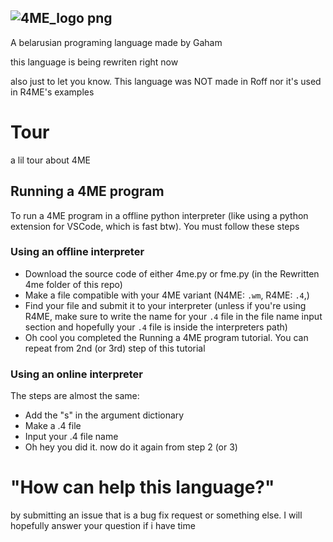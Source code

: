 ![4ME_logo png](https://github.com/Thevitebsk/4me/assets/155390134/07594789-55eb-4dab-bdac-243bf111f305)
----
A belarusian programing language made by Gaham

this language is being rewriten right now

also just to let you know. This language was NOT made in Roff nor it's used in R4ME's examples

# Tour
a lil tour about 4ME
## Running a 4ME program
To run a 4ME program in a offline python interpreter (like using a python extension for VSCode, which is fast btw). You must follow these steps
### Using an offline interpreter
* Download the source code of either 4me.py or fme.py (in the Rewritten 4me folder of this repo)
* Make a file compatible with your 4ME variant (N4ME: `.wm`, R4ME: `.4`,)
* Find your file and submit it to your interpreter (unless if you're using R4ME, make sure to write the name for your `.4` file in the file name input section and hopefully your `.4` file is inside the interpreters path)
* Oh cool you completed the Running a 4ME program tutorial. You can repeat from 2nd (or 3rd) step of this tutorial
### Using an online interpreter 
The steps are almost the same:
* Add the "s" in the argument dictionary
* Make a .4 file
* Input your .4 file name
* Oh hey you did it. now do it again from step 2 (or 3)
# "How can help this language?"
by submitting an issue that is a bug fix request or something else. I will hopefully answer your question if i have time